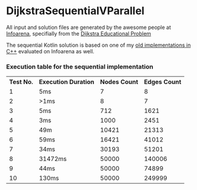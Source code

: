 # DijkstraSequentialVParallel

<p>All input and solution files are generated by the awesome people at <a href="https://www.infoarena.ro/">Infoarena</a>, specifially from the <a href="https://www.infoarena.ro/problema/dijkstra"> Dijkstra Educational Problem</a></p>
<p>The sequential Kotlin solution is based on one of my <a href="https://www.infoarena.ro/job_detail/1519825?action=view-source">old implementations in C++</a> evaluated on Infoarena as well.<p>
  
<h3>Execution table for the sequential implementation</h3>

<table style="width:100%">
  <tr>
    <th>Test No.</th>
    <th>Execution Duration</th>
    <th>Nodes Count</th>
    <th>Edges Count</th>
  </tr>
  <tr>
    <td>1</td>
    <td>5ms</td>
    <td>7</td>
    <td>8</td>
  </tr>
  <tr>
    <td>2</td>
    <td>>1ms</td>
    <td>8</td>
    <td>7</td>
  </tr>
  <tr>
    <td>3</td>
    <td>5ms</td>
    <td>712</td>
    <td>1621</td>
  </tr>
  <tr>
    <td>4</td>
    <td>3ms</td>
    <td>1000</td>
    <td>2451</td>
  </tr>
  <tr>
    <td>5</td>
    <td>49m</td>
    <td>10421</td>
    <td>21313</td>
  </tr>
  <tr>
    <td>6</td>
    <td>59ms</td>
    <td>16421</td>
    <td>41012</td>
  </tr>
  <tr>
    <td>7</td>
    <td>34ms</td>
    <td>30193</td>
    <td>51201</td>
  </tr>
  <tr>
    <td>8</td>
    <td>31472ms</td>
    <td>50000</td>
    <td>140006</td>
  </tr>
  <tr>
    <td>9</td>
    <td>44ms</td>
    <td>50000</td>
    <td>74899</td>
  </tr>
  <tr>
    <td>10</td>
    <td>130ms</td>
    <td>50000</td>
    <td>249999</td>
  </tr>
</table>
